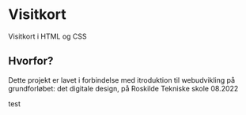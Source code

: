 # Visitkort
Visitkort i HTML og CSS

## Hvorfor?
Dette projekt er lavet i forbindelse med itroduktion til webudvikling på grundforløbet: det digitale design, på Roskilde Tekniske skole 08.2022

test